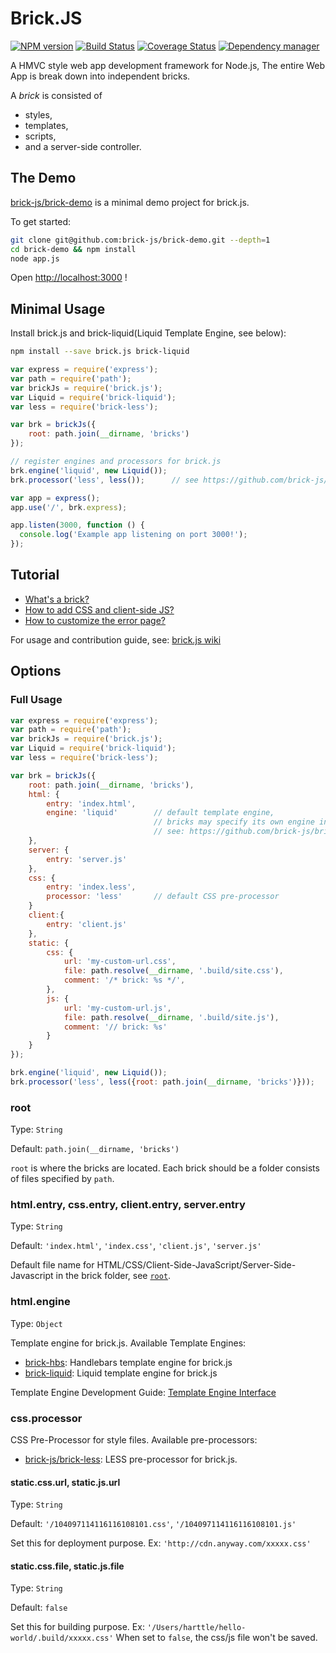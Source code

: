 # Brick.JS

[![NPM version](https://img.shields.io/npm/v/brick.js.svg?style=flat)](https://www.npmjs.org/package/brick.js)
[![Build Status](https://travis-ci.org/brick-js/brick.js.svg?branch=master)](https://travis-ci.org/brick-js/brick.js)
[![Coverage Status](https://coveralls.io/repos/github/brick-js/brick.js/badge.svg?branch=master)](https://coveralls.io/github/brick-js/brick.js?branch=master)
[![Dependency manager](https://david-dm.org/brick-js/brick.js.png)](https://david-dm.org/brick-js/brick.js)

A HMVC style web app development framework for Node.js, 
The entire Web App is break down into independent bricks.

A *brick* is consisted of 

* styles,
* templates,
* scripts,
* and a server-side controller.

## The Demo

[brick-js/brick-demo][demo] is a minimal demo project for brick.js. 

To get started:

```bash
git clone git@github.com:brick-js/brick-demo.git --depth=1
cd brick-demo && npm install
node app.js
```

Open <http://localhost:3000> !

## Minimal Usage

Install brick.js and brick-liquid(Liquid Template Engine, see below):

```bash
npm install --save brick.js brick-liquid
```

```javascript
var express = require('express');
var path = require('path');
var brickJs = require('brick.js');
var Liquid = require('brick-liquid');
var less = require('brick-less');

var brk = brickJs({
    root: path.join(__dirname, 'bricks')
});

// register engines and processors for brick.js
brk.engine('liquid', new Liquid());
brk.processor('less', less());      // see https://github.com/brick-js/brick-less

var app = express();
app.use('/', brk.express);

app.listen(3000, function () {
  console.log('Example app listening on port 3000!');
});
```

## Tutorial

* [What's a brick?][simple-brick]
* [How to add CSS and client-side JS?][css-and-js]
* [How to customize the error page?][error-page]

For usage and contribution guide, see: [brick.js wiki][wiki]

## Options

### Full Usage

```javascript
var express = require('express');
var path = require('path');
var brickJs = require('brick.js');
var Liquid = require('brick-liquid');
var less = require('brick-less');

var brk = brickJs({
    root: path.join(__dirname, 'bricks'),
    html: {
        entry: 'index.html',
        engine: 'liquid'        // default template engine,
                                // bricks may specify its own engine in package.json
                                // see: https://github.com/brick-js/brick.js/wiki/a-simple-brick
    },
    server: {
        entry: 'server.js'
    },
    css: {
        entry: 'index.less',
        processor: 'less'       // default CSS pre-processor
    }
    client:{
        entry: 'client.js'
    },
    static: {
        css: {
            url: 'my-custom-url.css',
            file: path.resolve(__dirname, '.build/site.css'),
            comment: '/* brick: %s */',
        },
        js: {
            url: 'my-custom-url.js',
            file: path.resolve(__dirname, '.build/site.js'),
            comment: '// brick: %s'
        }
    }
});

brk.engine('liquid', new Liquid());
brk.processor('less', less({root: path.join(__dirname, 'bricks')}));
```

### root

Type: `String`

Default: `path.join(__dirname, 'bricks')`

`root` is where the bricks are located. Each brick should be a folder consists of files specified by `path`.

### html.entry, css.entry, client.entry, server.entry

Type: `String`

Default: `'index.html'`, `'index.css'`, `'client.js'`, `'server.js'`

Default file name for HTML/CSS/Client-Side-JavaScript/Server-Side-Javascript in the brick folder, see [`root`](#root).

### html.engine

Type: `Object`

Template engine for brick.js. Available Template Engines:

* [brick-hbs][brick-hbs]: Handlebars template engine for brick.js
* [brick-liquid][brick-liquid]: Liquid template engine for brick.js

Template Engine Development Guide: [Template Engine Interface][tpl-contrib]

### css.processor

CSS Pre-Processor for style files. Available pre-processors:

* [brick-js/brick-less][brick-less]: LESS pre-processor for brick.js.

#### static.css.url, static.js.url

Type: `String`

Default: `'/104097114116116108101.css'`, `'/104097114116116108101.js'`

Set this for deployment purpose. Ex: `'http://cdn.anyway.com/xxxxx.css'`

#### static.css.file, static.js.file

Type: `String`

Default: `false`

Set this for building purpose. Ex: `'/Users/harttle/hello-world/.build/xxxxx.css'`
When set to `false`, the css/js file won't be saved. 

[express]: http://expressjs.com/en/index.html 
[simple-brick]: https://github.com/brick-js/brick.js/wiki/What's-a-brick%3F
[brick-hbs]: https://github.com/brick-js/brick-hbs
[brick-liquid]: https://github.com/brick-js/brick-liquid
[demo]: https://github.com/brick-js/brick-demo
[wiki]: https://github.com/brick-js/brick.js/wiki
[error-page]: https://github.com/brick-js/brick.js/wiki/customize-error-page
[css-and-js]: https://github.com/brick-js/brick.js/wiki/css-and-js
[param-case]: https://github.com/blakeembrey/param-case
[tpl-contrib]: https://github.com/brick-js/brick.js/wiki/Template-Engine-Interface
[brick-less]: https://github.com/brick-js/brick-less
